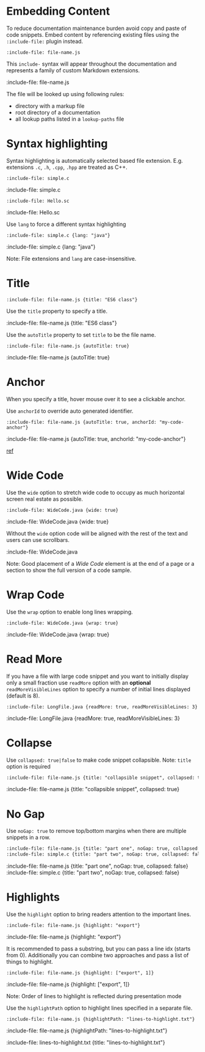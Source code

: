 # Embedding Content

To reduce documentation maintenance burden avoid copy and paste of code snippets.
Embed content by referencing existing files using the `:include-file:` plugin instead.  

    :include-file: file-name.js
    
This `include-` syntax will appear throughout the documentation and represents a family of custom Markdown extensions. 

:include-file: file-name.js

The file will be looked up using following rules:
* directory with a markup file
* root directory of a documentation
* all lookup paths listed in a `lookup-paths` file

# Syntax highlighting

Syntax highlighting is automatically selected based file extension. 
E.g. extensions `.c`, `.h`, `.cpp`, `.hpp` are treated as C++.  

    :include-file: simple.c
    
:include-file: simple.c

    :include-file: Hello.sc
    
:include-file: Hello.sc

Use `lang` to force a different syntax highlighting

    :include-file: simple.c {lang: "java"}
    
:include-file: simple.c {lang: "java"}

Note: File extensions and `lang` are case-insensitive.

# Title

    :include-file: file-name.js {title: "ES6 class"} 

Use the `title` property to specify a title.

:include-file: file-name.js {title: "ES6 class"} 

Use the `autoTitle` property to set `title` to be the file name.

    :include-file: file-name.js {autoTitle: true} 

:include-file: file-name.js {autoTitle: true} 

# Anchor

When you specify a title, hover mouse over it to see a clickable anchor.

Use `anchorId` to override auto generated identifier. 

    :include-file: file-name.js {autoTitle: true, anchorId: "my-code-anchor"}

:include-file: file-name.js {autoTitle: true, anchorId: "my-code-anchor"}

[ref](#my-code-anchor)

# Wide Code

Use the `wide` option to stretch wide code to occupy as much horizontal screen real estate as possible.  

    :include-file: WideCode.java {wide: true}
    
:include-file: WideCode.java {wide: true}

Without the `wide` option code will be aligned with the rest of the text and users can use scrollbars.   

:include-file: WideCode.java

Note: Good placement of a *Wide Code* element is at the end of a page or a section to show the full version of a code sample.

# Wrap Code

Use the `wrap` option to enable long lines wrapping.  

    :include-file: WideCode.java {wrap: true}
    
:include-file: WideCode.java {wrap: true}

# Read More

If you have a file with large code snippet and you want to initially display only a small fraction use `readMore` 
option with an **optional** `readMoreVisibleLines` option to specify a number of initial lines displayed (default is 8).

    :include-file: LongFile.java {readMore: true, readMoreVisibleLines: 3}
    
:include-file: LongFile.java {readMore: true, readMoreVisibleLines: 3} 

# Collapse 

Use `collapsed: true|false` to make code snippet collapsible.
Note: `title` option is required  

```markdown
:include-file: file-name.js {title: "collapsible snippet", collapsed: true}
```

:include-file: file-name.js {title: "collapsible snippet", collapsed: true}

# No Gap

Use `noGap: true` to remove top/bottom margins when there are multiple snippets in a row.

```markdown
:include-file: file-name.js {title: "part one", noGap: true, collapsed: false}
:include-file: simple.c {title: "part two", noGap: true, collapsed: false}
```

:include-file: file-name.js {title: "part one", noGap: true, collapsed: false}
:include-file: simple.c {title: "part two", noGap: true, collapsed: false}

# Highlights

Use the `highlight` option to bring readers attention to the important lines.

    :include-file: file-name.js {highlight: "export"}

:include-file: file-name.js {highlight: "export"}

It is recommended to pass a substring, but you can pass a line idx (starts from 0). 
Additionally you can combine two approaches and pass a list of things to highlight. 

    :include-file: file-name.js {highlight: ["export", 1]}

:include-file: file-name.js {highlight: ["export", 1]}

Note: Order of lines to highlight is reflected during presentation mode

Use the `highlightPath` option to highlight lines specified in a separate file. 

    :include-file: file-name.js {highlightPath: "lines-to-highlight.txt"}
    
:include-file: file-name.js {highlightPath: "lines-to-highlight.txt"}

:include-file: lines-to-highlight.txt {title: "lines-to-highlight.txt"}
